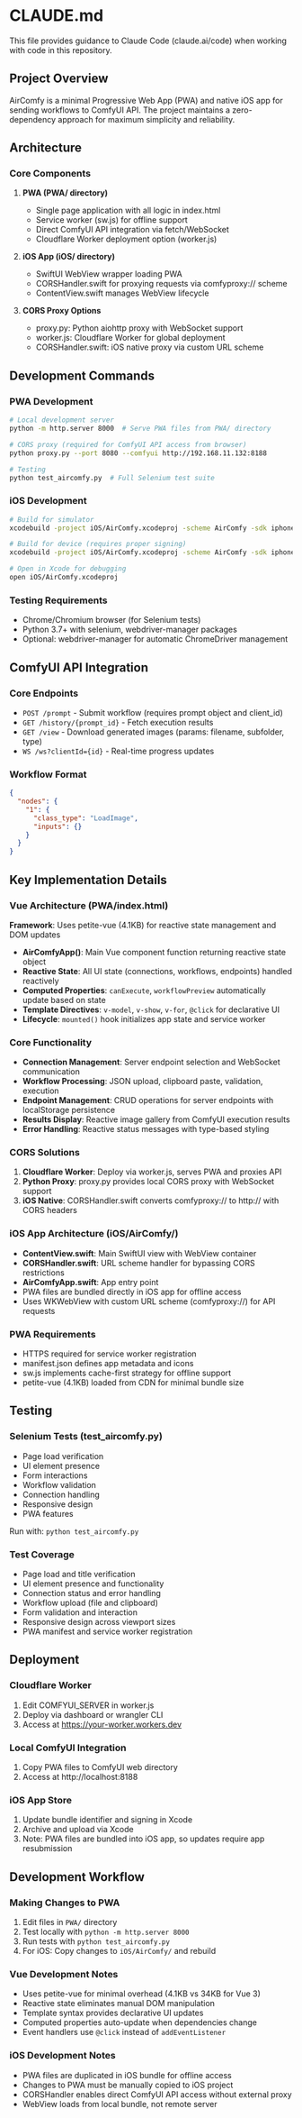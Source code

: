 # CLAUDE.md

This file provides guidance to Claude Code (claude.ai/code) when working with code in this repository.

## Project Overview

AirComfy is a minimal Progressive Web App (PWA) and native iOS app for sending workflows to ComfyUI API. The project maintains a zero-dependency approach for maximum simplicity and reliability.

## Architecture

### Core Components

1. **PWA (PWA/ directory)**
   - Single page application with all logic in index.html
   - Service worker (sw.js) for offline support
   - Direct ComfyUI API integration via fetch/WebSocket
   - Cloudflare Worker deployment option (worker.js)

2. **iOS App (iOS/ directory)**
   - SwiftUI WebView wrapper loading PWA
   - CORSHandler.swift for proxying requests via comfyproxy:// scheme
   - ContentView.swift manages WebView lifecycle

3. **CORS Proxy Options**
   - proxy.py: Python aiohttp proxy with WebSocket support
   - worker.js: Cloudflare Worker for global deployment
   - CORSHandler.swift: iOS native proxy via custom URL scheme

## Development Commands

### PWA Development
```bash
# Local development server
python -m http.server 8000  # Serve PWA files from PWA/ directory

# CORS proxy (required for ComfyUI API access from browser)
python proxy.py --port 8080 --comfyui http://192.168.11.132:8188

# Testing
python test_aircomfy.py  # Full Selenium test suite
```

### iOS Development
```bash
# Build for simulator
xcodebuild -project iOS/AirComfy.xcodeproj -scheme AirComfy -sdk iphonesimulator -derivedDataPath build

# Build for device (requires proper signing)
xcodebuild -project iOS/AirComfy.xcodeproj -scheme AirComfy -sdk iphoneos

# Open in Xcode for debugging
open iOS/AirComfy.xcodeproj
```

### Testing Requirements
- Chrome/Chromium browser (for Selenium tests)
- Python 3.7+ with selenium, webdriver-manager packages
- Optional: webdriver-manager for automatic ChromeDriver management

## ComfyUI API Integration

### Core Endpoints
- `POST /prompt` - Submit workflow (requires prompt object and client_id)
- `GET /history/{prompt_id}` - Fetch execution results
- `GET /view` - Download generated images (params: filename, subfolder, type)
- `WS /ws?clientId={id}` - Real-time progress updates

### Workflow Format
```json
{
  "nodes": {
    "1": {
      "class_type": "LoadImage",
      "inputs": {}
    }
  }
}
```

## Key Implementation Details

### Vue Architecture (PWA/index.html)
**Framework**: Uses petite-vue (4.1KB) for reactive state management and DOM updates
- **AirComfyApp()**: Main Vue component function returning reactive state object
- **Reactive State**: All UI state (connections, workflows, endpoints) handled reactively
- **Computed Properties**: `canExecute`, `workflowPreview` automatically update based on state
- **Template Directives**: `v-model`, `v-show`, `v-for`, `@click` for declarative UI
- **Lifecycle**: `mounted()` hook initializes app state and service worker

### Core Functionality
- **Connection Management**: Server endpoint selection and WebSocket communication
- **Workflow Processing**: JSON upload, clipboard paste, validation, execution
- **Endpoint Management**: CRUD operations for server endpoints with localStorage persistence
- **Results Display**: Reactive image gallery from ComfyUI execution results
- **Error Handling**: Reactive status messages with type-based styling

### CORS Solutions
1. **Cloudflare Worker**: Deploy via worker.js, serves PWA and proxies API
2. **Python Proxy**: proxy.py provides local CORS proxy with WebSocket support
3. **iOS Native**: CORSHandler.swift converts comfyproxy:// to http:// with CORS headers

### iOS App Architecture (iOS/AirComfy/)
- **ContentView.swift**: Main SwiftUI view with WebView container
- **CORSHandler.swift**: URL scheme handler for bypassing CORS restrictions
- **AirComfyApp.swift**: App entry point
- PWA files are bundled directly in iOS app for offline access
- Uses WKWebView with custom URL scheme (comfyproxy://) for API requests

### PWA Requirements
- HTTPS required for service worker registration
- manifest.json defines app metadata and icons
- sw.js implements cache-first strategy for offline support
- petite-vue (4.1KB) loaded from CDN for minimal bundle size

## Testing

### Selenium Tests (test_aircomfy.py)
- Page load verification
- UI element presence
- Form interactions
- Workflow validation
- Connection handling
- Responsive design
- PWA features

Run with: `python test_aircomfy.py`

### Test Coverage
- Page load and title verification
- UI element presence and functionality
- Connection status and error handling
- Workflow upload (file and clipboard)
- Form validation and interaction
- Responsive design across viewport sizes
- PWA manifest and service worker registration

## Deployment

### Cloudflare Worker
1. Edit COMFYUI_SERVER in worker.js
2. Deploy via dashboard or wrangler CLI
3. Access at https://your-worker.workers.dev

### Local ComfyUI Integration
1. Copy PWA files to ComfyUI web directory
2. Access at http://localhost:8188

### iOS App Store
1. Update bundle identifier and signing in Xcode
2. Archive and upload via Xcode
3. Note: PWA files are bundled into iOS app, so updates require app resubmission

## Development Workflow

### Making Changes to PWA
1. Edit files in `PWA/` directory
2. Test locally with `python -m http.server 8000`
3. Run tests with `python test_aircomfy.py`
4. For iOS: Copy changes to `iOS/AirComfy/` and rebuild

### Vue Development Notes
- Uses petite-vue for minimal overhead (4.1KB vs 34KB for Vue 3)
- Reactive state eliminates manual DOM manipulation
- Template syntax provides declarative UI updates
- Computed properties auto-update when dependencies change
- Event handlers use `@click` instead of `addEventListener`

### iOS Development Notes
- PWA files are duplicated in iOS bundle for offline access
- Changes to PWA must be manually copied to iOS project
- CORSHandler enables direct ComfyUI API access without external proxy
- WebView loads from local bundle, not remote server